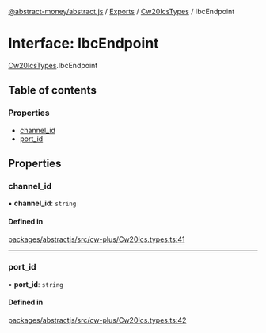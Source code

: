 [@abstract-money/abstract.js](../README.md) / [Exports](../modules.md) / [Cw20IcsTypes](../modules/Cw20IcsTypes.md) / IbcEndpoint

# Interface: IbcEndpoint

[Cw20IcsTypes](../modules/Cw20IcsTypes.md).IbcEndpoint

## Table of contents

### Properties

- [channel\_id](Cw20IcsTypes.IbcEndpoint.md#channel_id)
- [port\_id](Cw20IcsTypes.IbcEndpoint.md#port_id)

## Properties

### channel\_id

• **channel\_id**: `string`

#### Defined in

[packages/abstractjs/src/cw-plus/Cw20Ics.types.ts:41](https://github.com/AbstractSDK/frontend/blob/07410073/packages/abstractjs/src/cw-plus/Cw20Ics.types.ts#L41)

___

### port\_id

• **port\_id**: `string`

#### Defined in

[packages/abstractjs/src/cw-plus/Cw20Ics.types.ts:42](https://github.com/AbstractSDK/frontend/blob/07410073/packages/abstractjs/src/cw-plus/Cw20Ics.types.ts#L42)
